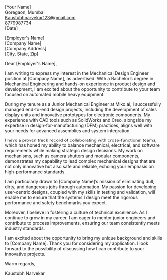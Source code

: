 [Your Name]  
Goregaon, Mumbai  
Kaustubhnarvekar123@gmail.com  
8779987734  
[Date]  

[Employer's Name]  
[Company Name]  
[Company Address]  
[City, State, Zip]  

Dear [Employer's Name],  

I am writing to express my interest in the Mechanical Design Engineer position at [Company Name], as advertised. With a Bachelor’s degree in Mechanical Engineering and hands-on experience in product design and development, I am excited about the opportunity to contribute to your team focused on automated mobile heavy equipment.

During my tenure as a Junior Mechanical Engineer at Miko.ai, I successfully managed end-to-end design projects, including the development of sales display units and innovative prototypes for electronic components. My experience with CAD tools such as SolidWorks and Creo, alongside my expertise in design-for-manufacturing (DFM) practices, aligns well with your needs for advanced assemblies and system integration.

I have a proven track record of collaborating with cross-functional teams, which has honed my ability to balance mechanical, electrical, and software requirements while making strategic design decisions. My work on mechanisms, such as camera shutters and modular components, demonstrates my capability to lead complex mechanical designs that are not only innovative but also safe and reliable, echoing your emphasis on high-performance standards.

I am particularly drawn to [Company Name]’s mission of eliminating dull, dirty, and dangerous jobs through automation. My passion for developing user-centric designs, coupled with my skills in testing and validation, will enable me to ensure that the systems I design meet the rigorous performance and safety benchmarks you expect.

Moreover, I believe in fostering a culture of technical excellence. As I continue to grow in my career, I am eager to mentor junior engineers and contribute to process improvements, ensuring our team consistently meets industry standards.

I am excited about the opportunity to bring my unique background and skills to [Company Name]. Thank you for considering my application. I look forward to the possibility of discussing how I can contribute to your innovative projects.

Warm regards,

Kaustubh Narvekar  